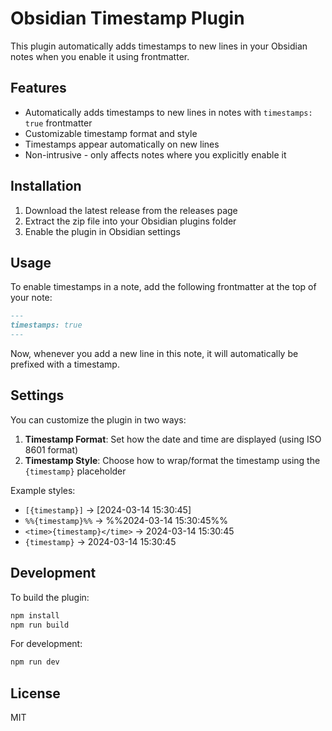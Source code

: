 # Obsidian Timestamp Plugin

This plugin automatically adds timestamps to new lines in your Obsidian notes when you enable it using frontmatter.

## Features

- Automatically adds timestamps to new lines in notes with `timestamps: true` frontmatter
- Customizable timestamp format and style
- Timestamps appear automatically on new lines
- Non-intrusive - only affects notes where you explicitly enable it

## Installation

1. Download the latest release from the releases page
2. Extract the zip file into your Obsidian plugins folder
3. Enable the plugin in Obsidian settings

## Usage

To enable timestamps in a note, add the following frontmatter at the top of your note:

```markdown
---
timestamps: true
---
```

Now, whenever you add a new line in this note, it will automatically be prefixed with a timestamp.

## Settings

You can customize the plugin in two ways:

1. **Timestamp Format**: Set how the date and time are displayed (using ISO 8601 format)
2. **Timestamp Style**: Choose how to wrap/format the timestamp using the `{timestamp}` placeholder

Example styles:
- `[{timestamp}]` → [2024-03-14 15:30:45]
- `%%{timestamp}%%` → %%2024-03-14 15:30:45%%
- `<time>{timestamp}</time>` → <time>2024-03-14 15:30:45</time>
- `{timestamp}` → 2024-03-14 15:30:45

## Development

To build the plugin:

```bash
npm install
npm run build
```

For development:

```bash
npm run dev
```

## License

MIT 